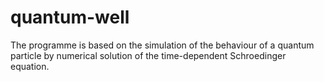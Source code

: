 # quantum-well
The programme is based on the simulation of the behaviour of a quantum particle by numerical solution of the time-dependent Schroedinger equation.
